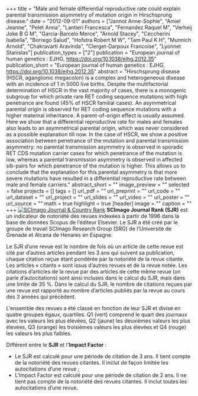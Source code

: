 +++
title = "Male and female differential reproductive rate could explain parental transmission asymmetry of mutation origin in Hirschsprung disease."
date = "2012-09-01"
authors = ["Jannot Anne-Sophie", "Amiel Jeanne", "Pelet Anna", "Lantieri Francesca", "Fernandez Raquel M", "Verheij Joke B G M", "Garcia-Barcelo Merce", "Arnold Stacey", "Ceccherini Isabella", "Borrego Salud", "Hofstra Robert M W", "Tam Paul K H", "Munnich Arnold", "Chakravarti Aravinda", "Clerget-Darpoux Francoise", "Lyonnet Stanislas"]
publication_types = ["2"]
publication = "European journal of human genetics : EJHG, https://doi.org/10.1038/ejhg.2012.35"
publication_short = "European journal of human genetics : EJHG, https://doi.org/10.1038/ejhg.2012.35"
abstract = "Hirschsprung disease (HSCR, aganglionic megacolon) is a complex and heterogeneous disease with an incidence of 1 in 5000 live births. Despite the multifactorial determination of HSCR in the vast majority of cases, there is a monogenic subgroup for which private rare RET coding sequence mutations with high penetrance are found (45% of HSCR familial cases). An asymmetrical parental origin is observed for RET coding sequence mutations with a higher maternal inheritance. A parent-of-origin effect is usually assumed. Here we show that a differential reproductive rate for males and females also leads to an asymmetrical parental origin, which was never considered as a possible explanation till now. In the case of HSCR, we show a positive association between penetrance of the mutation and parental transmission asymmetry: no parental transmission asymmetry is observed in sporadic RET CDS mutation carrier cases for which penetrance of the mutation is low, whereas a parental transmission asymmetry is observed in affected sib-pairs for which penetrance of the mutation is higher. This allows us to conclude that the explanation for this parental asymmetry is that more severe mutations have resulted in a differential reproductive rate between male and female carriers."
abstract_short = ""
image_preview = ""
selected = false
projects = []
tags = []
url_pdf = ""
url_preprint = ""
url_code = ""
url_dataset = ""
url_project = ""
url_slides = ""
url_video = ""
url_poster = ""
url_source = ""
math = true
highlight = true
[header]
image = ""
caption = ""
+++
<a href="https://www.scimagojr.com/journalsearch.php?q=22101&amp;tip=sid&amp;exact=no" title="SCImago Journal &amp; Country Rank"><img border="0" src="https://www.scimagojr.com/journal_img.php?id=22101" alt="SCImago Journal &amp; Country Rank"  /></a>
**SCImago Journal Rank (SJR)** est un indicateur de notoriété des revues indexées à partir de 1996 dans la base de données Scopus de l’éditeur Elsevier. Le SJR a été créé par le groupe de travail SCImago Research Group (SRG) de l’Université de Grenade et Alcana de Henares en Espagne.  
  
Le SJR d’une revue est le nombre de fois où un article de cette revue est cité par d’autres articles pendant les 3 ans qui suivent sa publication, chaque citation reçue étant pondérée par la notoriété de la revue citante. Les articles « citants » sont issus d’autres revues et de la revue notée. Les citations d’articles de la revue par des articles de cette même revue (on parle d’autocitations) sont ainsi incluses dans le calcul du SJR, mais dans une limite de 35 %. Dans le calcul du SJR, le nombre de citations reçues par une revue est rapporté au nombre d’articles publiés par la revue au cours des 3 années qui précèdent.  
  
L'ensemble des revues a été classé en fonction de leur SJR et divisé en quatre groupes égaux, quartiles. Q1 (vert) comprend le quart des journaux avec les valeurs les plus élevées, Q2 (jaune) les deuxièmes valeurs les plus élevées, Q3 (orange) les troisièmes valeurs les plus élevées et Q4 (rouge) les valeurs les plus faibles.  
  
Différent entre le **SJR** et l'**Impact Factor** :  
- Le SJR est calculé pour une période de citation de 3 ans. Il tient compte de la notoriété des revues citantes. Il inclut de façon limitée les autocitations d’une revue ;  
- L'Impact Factor est calculé pour une période de citation de 2 ans. Il ne tient pas compte de la notoriété des revues citantes. Il inclut toutes les autocitations d’une revue.
